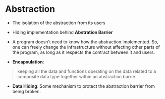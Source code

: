 # Abstraction

* The isolation of the abstraction from its users
* Hiding implementation behind __Abstration Barrier__
* A program doesn't need to know how the abstraction implemented. So, one can freely change the infrastructure without affecting other parts of the program, as long as it respects the contract between it and users.

* __Encapsulation__: 

> keeping all the data and functions operating on the data related to a composite data type together within an abstraction barrie

* __Data Hiding__: Some mechanism to protect the abstraction barrier from being broken.

